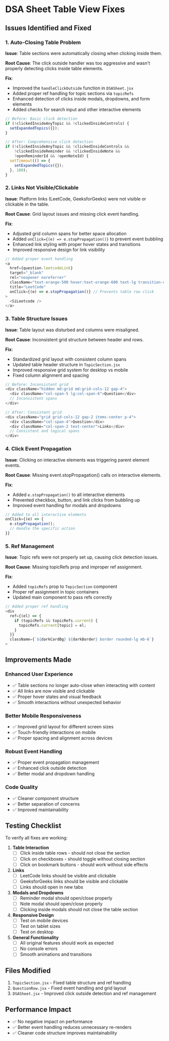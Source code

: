 # DSA Sheet Table View Fixes

## Issues Identified and Fixed

### 1. **Auto-Closing Table Problem**
**Issue**: Table sections were automatically closing when clicking inside them.

**Root Cause**: The click outside handler was too aggressive and wasn't properly detecting clicks inside table elements.

**Fix**: 
- Improved the `handleClickOutside` function in `DSASheet.jsx`
- Added proper ref handling for topic sections via `topicRefs`
- Enhanced detection of clicks inside modals, dropdowns, and form elements
- Added checks for search input and other interactive elements

```javascript
// Before: Basic click detection
if (!clickedInsideAnyTopic && !clickedInsideControls) {
  setExpandedTopics({});
}

// After: Comprehensive click detection
if (!clickedInsideAnyTopic && !clickedInsideControls && 
    !clickedInsideReminder && !clickedInsideNote && 
    !openReminderId && !openNoteId) {
  setTimeout(() => {
    setExpandedTopics({});
  }, 100);
}
```

### 2. **Links Not Visible/Clickable**
**Issue**: Platform links (LeetCode, GeeksforGeeks) were not visible or clickable in the table.

**Root Cause**: Grid layout issues and missing click event handling.

**Fix**:
- Adjusted grid column spans for better space allocation
- Added `onClick={(e) => e.stopPropagation()}` to prevent event bubbling
- Enhanced link styling with proper hover states and transitions
- Improved responsive design for link visibility

```javascript
// Added proper event handling
<a
  href={question.leetcodeLink}
  target="_blank"
  rel="noopener noreferrer"
  className="text-orange-500 hover:text-orange-600 text-lg transition-colors"
  title="LeetCode"
  onClick={(e) => e.stopPropagation()} // Prevents table row click
>
  <SiLeetcode />
</a>
```

### 3. **Table Structure Issues**
**Issue**: Table layout was disturbed and columns were misaligned.

**Root Cause**: Inconsistent grid structure between header and rows.

**Fix**:
- Standardized grid layout with consistent column spans
- Updated table header structure in `TopicSection.jsx`
- Improved responsive grid system for desktop vs mobile
- Fixed column alignment and spacing

```javascript
// Before: Inconsistent grid
<div className="hidden md:grid md:grid-cols-12 gap-4">
  <div className="col-span-5 lg:col-span-6">Question</div>
  // Inconsistent spans
</div>

// After: Consistent grid
<div className="grid grid-cols-12 gap-2 items-center p-4">
  <div className="col-span-4">Question</div>
  <div className="col-span-2 text-center">Links</div>
  // Consistent and logical spans
</div>
```

### 4. **Click Event Propagation**
**Issue**: Clicking on interactive elements was triggering parent element events.

**Root Cause**: Missing event.stopPropagation() calls on interactive elements.

**Fix**:
- Added `e.stopPropagation()` to all interactive elements
- Prevented checkbox, button, and link clicks from bubbling up
- Improved event handling for modals and dropdowns

```javascript
// Added to all interactive elements
onClick={(e) => {
  e.stopPropagation();
  // Handle the specific action
}}
```

### 5. **Ref Management**
**Issue**: Topic refs were not properly set up, causing click detection issues.

**Root Cause**: Missing topicRefs prop and improper ref assignment.

**Fix**:
- Added `topicRefs` prop to `TopicSection` component
- Proper ref assignment in topic containers
- Updated main component to pass refs correctly

```javascript
// Added proper ref handling
<div 
  ref={(el) => {
    if (topicRefs && topicRefs.current) {
      topicRefs.current[topic] = el;
    }
  }}
  className={`${darkCardBg} ${darkBorder} border rounded-lg mb-6`}
>
```

## Improvements Made

### **Enhanced User Experience**
- ✅ Table sections no longer auto-close when interacting with content
- ✅ All links are now visible and clickable
- ✅ Proper hover states and visual feedback
- ✅ Smooth interactions without unexpected behavior

### **Better Mobile Responsiveness**
- ✅ Improved grid layout for different screen sizes
- ✅ Touch-friendly interactions on mobile
- ✅ Proper spacing and alignment across devices

### **Robust Event Handling**
- ✅ Proper event propagation management
- ✅ Enhanced click outside detection
- ✅ Better modal and dropdown handling

### **Code Quality**
- ✅ Cleaner component structure
- ✅ Better separation of concerns
- ✅ Improved maintainability

## Testing Checklist

To verify all fixes are working:

1. **Table Interaction**
   - [ ] Click inside table rows - should not close the section
   - [ ] Click on checkboxes - should toggle without closing section
   - [ ] Click on bookmark buttons - should work without side effects

2. **Links**
   - [ ] LeetCode links should be visible and clickable
   - [ ] GeeksforGeeks links should be visible and clickable
   - [ ] Links should open in new tabs

3. **Modals and Dropdowns**
   - [ ] Reminder modal should open/close properly
   - [ ] Note modal should open/close properly
   - [ ] Clicking inside modals should not close the table section

4. **Responsive Design**
   - [ ] Test on mobile devices
   - [ ] Test on tablet sizes
   - [ ] Test on desktop

5. **General Functionality**
   - [ ] All original features should work as expected
   - [ ] No console errors
   - [ ] Smooth animations and transitions

## Files Modified

1. `TopicSection.jsx` - Fixed table structure and ref handling
2. `QuestionRow.jsx` - Fixed event handling and grid layout
3. `DSASheet.jsx` - Improved click outside detection and ref management

## Performance Impact

- ✅ No negative impact on performance
- ✅ Better event handling reduces unnecessary re-renders
- ✅ Cleaner code structure improves maintainability